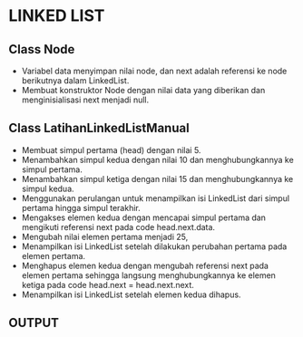 # LINKED LIST
## Class Node
- Variabel data menyimpan nilai node, dan next adalah referensi ke node berikutnya dalam 
LinkedList.
- Membuat konstruktor Node dengan nilai data yang diberikan dan menginisialisasi next
menjadi null.
## Class LatihanLinkedListManual
- Membuat simpul pertama (head) dengan nilai 5.
- Menambahkan simpul kedua dengan nilai 10 dan menghubungkannya ke simpul pertama.
- Menambahkan simpul ketiga dengan nilai 15 dan menghubungkannya ke simpul kedua.
- Menggunakan perulangan untuk menampilkan isi LinkedList dari simpul pertama hingga 
simpul terakhir.
- Mengakses elemen kedua dengan mencapai simpul pertama dan mengikuti referensi next
pada code head.next.data.
- Mengubah nilai elemen pertama menjadi 25,
- Menampilkan isi LinkedList setelah dilakukan perubahan pertama pada elemen pertama.
- Menghapus elemen kedua dengan mengubah referensi next pada elemen pertama 
sehingga langsung menghubungkannya ke elemen ketiga pada code head.next = 
head.next.next.
- Menampilkan isi LinkedList setelah elemen kedua dihapus.

## OUTPUT

